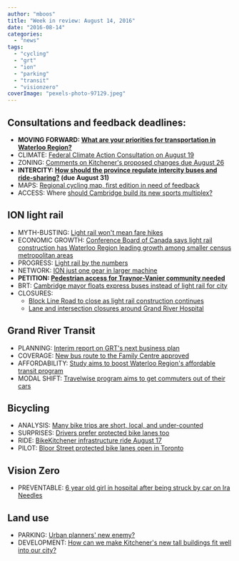 ```yaml
---
author: "mboos"
title: "Week in review: August 14, 2016"
date: "2016-08-14"
categories: 
  - "news"
tags: 
  - "cycling"
  - "grt"
  - "ion"
  - "parking"
  - "transit"
  - "visionzero"
coverImage: "pexels-photo-97129.jpeg"
---
```


## Consultations and feedback deadlines:

- **MOVING FORWARD: [What are your priorities for transportation in Waterloo Region?](https://www.peakdemocracy.ca/portals/153/Forum_449/Issue_1719)**
- CLIMATE: [Federal Climate Action Consultation on August 19](https://www.eventbrite.ca/e/waterloo-region-town-hall-federal-climate-action-consultation-tickets-26278247947)
- ZONING: [Comments on Kitchener's proposed changes due August 26](https://www.kitchener.ca/en/insidecityhall/CRoZBy-Component-B---First-Draft.asp)
- **INTERCITY: [How should the province regulate intercity buses and ride-sharing?](https://www.intercommunitybuson.ca) (due August 31)**
- MAPS: [Regional cycling map, first edition in need of feedback](https://www.peakdemocracy.ca/portals/153/Forum_449/Issue_1662)
- ACCESS: Where [should Cambridge build its new sports multiplex?](https://www.peakdemocracy.ca/portals/155/Forum_450/Issue_1730)

## ION light rail

- MYTH-BUSTING: [Light rail won't mean fare hikes](https://www.therecord.com/news-story/6806053-lrt-won-t-mean-fare-hikes-politicians-say/)
- ECONOMIC GROWTH: [Conference Board of Canada says light rail construction has Waterloo Region leading growth among smaller census metropolitan areas](https://www.therecord.com/news-story/6805953-lrt-work-boosting-waterloo-region-s-economic-growth-report/)
- PROGRESS: [Light rail by the numbers](https://www.therecord.com/news-story/6798960-lrt-progress-by-the-numbers/)
- NETWORK: [ION just one gear in larger machine](https://www.kitchenerpost.ca/opinion-story/6803052-ion-just-one-gear-in-larger-machine/)
- **PETITION: [Pedestrian access for Traynor-Vanier community needed](https://www.change.org/p/tom-galloway-approve-lrt-pedestrian-crossing-in-traynor-vanier-kitchener)**
- BRT: [Cambridge mayor floats express buses instead of light rail for city](https://www.therecord.com/news-story/6807798-cambridge-mayor-floats-express-buses-instead-of-lrt-for-city/)
- CLOSURES:
    - [Block Line Road to close as light rail construction continues](https://www.therecord.com/news-story/6802286-block-line-road-to-close-as-lrt-construction-continues/)
    - [Lane and intersection closures around Grand River Hospital](https://www.grhosp.on.ca/news/2016/ion-0811)

## Grand River Transit

- PLANNING: [Interim report on GRT's next business plan](https://www.regionofwaterloo.ca/en/regionalGovernment/resources/PW/PA2016-0809.2.pdf#page=34)
- COVERAGE: [New bus route to the Family Centre approved](https://www.therecord.com/news-story/6806460-bus-route-to-family-centre-in-kitchener-approved/)
- AFFORDABILITY: [Study aims to boost Waterloo Region's affordable transit program](https://www.therecord.com/news-story/6806085-study-aims-to-boost-waterloo-region-s-affordable-transit-program/)
- MODAL SHIFT: [Travelwise program aims to get commuters out of their cars](https://www.therecord.com/news-story/6799250-program-aims-to-get-commuters-out-of-their-cars/)

## Bicycling

- ANALYSIS: [Many bike trips are short, local, and under-counted](https://raisethehammer.org/article/3047)
- SURPRISES: [Drivers prefer protected bike lanes too](https://www.streetsblog.net/2016/08/12/study-even-drivers-prefer-protected-bike-lanes/)
- RIDE: [BikeKitchener infrastructure ride August 17](https://www.facebook.com/events/1078308462260600/)
- PILOT: [Bloor Street protected bike lanes open in Toronto](https://www.thestar.com/news/gta/2016/08/12/bloor-st-bike-lanes-open-to-fanfare.html)

## Vision Zero

- PREVENTABLE: [6 year old girl in hospital after being struck by car on Ira Needles](https://www.570news.com/2016/08/12/6-year-old-girl-in-hospital-after-crash-on-ira-needles-in-waterloo/)

## Land use

- PARKING: [Urban planners' new enemy?](https://www.governing.com/columns/assessments/gov-parking-urban-planning.html)
- DEVELOPMENT: [How can we make Kitchener's new tall buildings fit well into our city?](https://www.peakdemocracy.ca/portals/154/Forum_451/Issue_1718)
